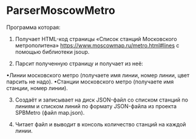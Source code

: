 # ParserMoscowMetro

 Программа которая:
 
1. Получает HTML-код страницы «Список станций Московского метрополитена» https://www.moscowmap.ru/metro.html#lines с помощью библиотеки jsoup.

2. Парсит полученную страницу и получает из неё: 

•Линии московского метро (получаете имя линии, номер линии, цвет парсить не надо).
•Станции московского метро (получаете имя станции, номер линии).

3. Создаёт и записывает на диск JSON-файл со списком станций по линиям и списком линий по формату JSON-файла из проекта SPBMetro (файл map.json).

4. Читает файл и выводит в консоль количество станций на каждой линии.
